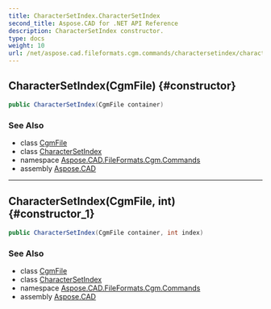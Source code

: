 ```yaml
---
title: CharacterSetIndex.CharacterSetIndex
second_title: Aspose.CAD for .NET API Reference
description: CharacterSetIndex constructor. 
type: docs
weight: 10
url: /net/aspose.cad.fileformats.cgm.commands/charactersetindex/charactersetindex/
---
```

## CharacterSetIndex(CgmFile) {#constructor}

```csharp
public CharacterSetIndex(CgmFile container)
```

### See Also

* class [CgmFile](../../../aspose.cad.fileformats.cgm/cgmfile/)
* class [CharacterSetIndex](../)
* namespace [Aspose.CAD.FileFormats.Cgm.Commands](../../charactersetindex/)
* assembly [Aspose.CAD](../../../)

---

## CharacterSetIndex(CgmFile, int) {#constructor_1}

```csharp
public CharacterSetIndex(CgmFile container, int index)
```

### See Also

* class [CgmFile](../../../aspose.cad.fileformats.cgm/cgmfile/)
* class [CharacterSetIndex](../)
* namespace [Aspose.CAD.FileFormats.Cgm.Commands](../../charactersetindex/)
* assembly [Aspose.CAD](../../../)


